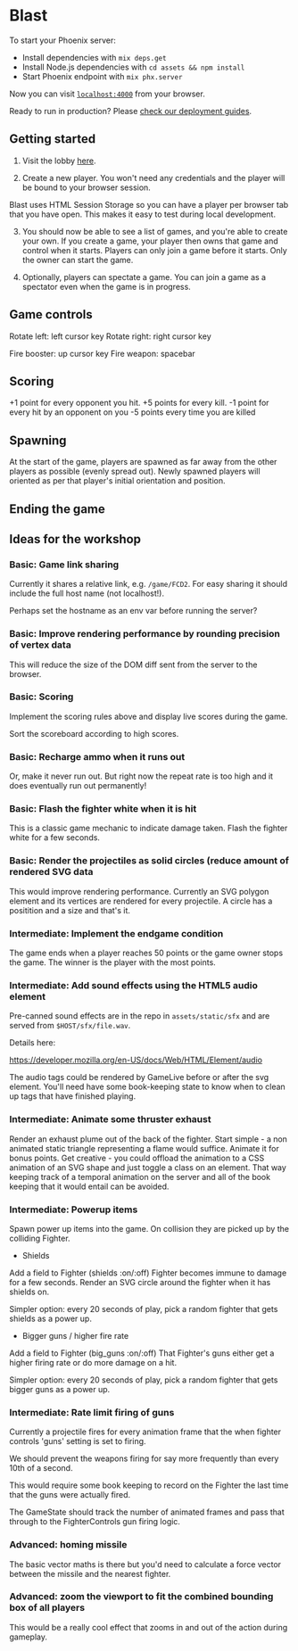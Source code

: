 # Blast

To start your Phoenix server:

- Install dependencies with `mix deps.get`
- Install Node.js dependencies with `cd assets && npm install`
- Start Phoenix endpoint with `mix phx.server`

Now you can visit [`localhost:4000`](http://localhost:4000) from your browser.

Ready to run in production? Please [check our deployment guides](https://hexdocs.pm/phoenix/deployment.html).

## Getting started

1. Visit the lobby [here](http://localost:4000/lobby).

2. Create a new player. You won't need any credentials and the player will be bound to your browser session.

Blast uses HTML Session Storage so you can have a player per browser tab that you have open. This makes it easy to test during local development.

3. You should now be able to see a list of games, and you're able to create your own. If you create a game, your player then owns that game and control when it starts. Players can only join a game before it starts. Only the owner can start the game.

4. Optionally, players can spectate a game. You can join a game as a spectator even when the game is in progress.

## Game controls

Rotate left: left cursor key
Rotate right: right cursor key

Fire booster: up cursor key
Fire weapon: spacebar

## Scoring

+1 point for every opponent you hit.
+5 points for every kill.
-1 point for every hit by an opponent on you
-5 points every time you are killed

## Spawning

At the start of the game, players are spawned as far away from the other players as possible (evenly spread out). Newly spawned players will oriented as per that player's initial orientation and position.

## Ending the game

## Ideas for the workshop

### Basic: Game link sharing

Currently it shares a relative link, e.g. `/game/FCD2`. For easy sharing it should
include the full host name (not localhost!).

Perhaps set the hostname as an env var before running the server?

### Basic: Improve rendering performance by rounding precision of vertex data

This will reduce the size of the DOM diff sent from the server to the browser.

### Basic: Scoring

Implement the scoring rules above and display live scores during the game.

Sort the scoreboard according to high scores.

### Basic: Recharge ammo when it runs out

Or, make it never run out. But right now the repeat rate is too high and it does
eventually run out permanently!

### Basic: Flash the fighter white when it is hit

This is a classic game mechanic to indicate damage taken. Flash the fighter white for a few seconds.

### Basic: Render the projectiles as solid circles (reduce amount of rendered SVG data

This would improve rendering performance. Currently an SVG polygon element and its vertices
are rendered for every projectile. A circle has a positition and a size and that's it.

### Intermediate: Implement the endgame condition

The game ends when a player reaches 50 points or the game owner stops the game. The winner
is the player with the most points.

### Intermediate: Add sound effects using the HTML5 audio element

Pre-canned sound effects are in the repo in `assets/static/sfx` and are served from `$HOST/sfx/file.wav`.

Details here:

https://developer.mozilla.org/en-US/docs/Web/HTML/Element/audio

The audio tags could be rendered by GameLive before or after the svg element. You'll need have some
book-keeping state to know when to clean up tags that have finished playing.

### Intermediate: Animate some thruster exhaust

Render an exhaust plume out of the back of the fighter. Start simple - a non animated static
triangle representing a flame would suffice. Animate it for bonus points. Get creative - you
could offload the animation to a CSS animation of an SVG shape and just toggle a class on an
element. That way keeping track of a temporal animation on the server and all of the book
keeping that it would entail can be avoided.

### Intermediate: Powerup items

Spawn power up items into the game. On collision they are picked up by the colliding Fighter.

- Shields

Add a field to Fighter (shields :on/:off)
Fighter becomes immune to damage for a few seconds.
Render an SVG circle around the fighter when it has shields on.

Simpler option: every 20 seconds of play, pick a random fighter that gets shields as a power up.

- Bigger guns / higher fire rate

Add a field to Fighter (big_guns :on/:off)
That Fighter's guns either get a higher firing rate or do more damage on a hit.

Simpler option: every 20 seconds of play, pick a random fighter that gets bigger guns as a power up.

### Intermediate: Rate limit firing of guns

Currently a projectile fires for every animation frame that the when fighter controls 'guns' setting is set to firing.

We should prevent the weapons firing for say more frequently than every 10th of a second.

This would require some book keeping to record on the Fighter the last time that the guns were actually fired.

The GameState should track the number of animated frames and pass that through to the FighterControls gun firing logic.

### Advanced: homing missile

The basic vector maths is there but you'd need to calculate a force vector between the missile and the nearest fighter.

### Advanced: zoom the viewport to fit the combined bounding box of all players

This would be a really cool effect that zooms in and out of the action during gameplay.
